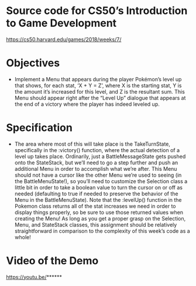 # Source code for CS50’s Introduction to Game Development
https://cs50.harvard.edu/games/2018/weeks/7/

# Objectives

* Implement a Menu that appears during the player Pokémon’s level up that shows, for each stat, ‘X + Y = Z’, where X is the starting stat, Y is the amount it’s increased for this level, and Z is the resultant sum. This Menu should appear right after the “Level Up” dialogue that appears at the end of a victory where the player has indeed leveled up.

# Specification
* The area where most of this will take place is the TakeTurnState, specifically in the :victory() function, where the actual detection of a level up takes place. Ordinarily, just a BattleMessageState gets pushed onto the StateStack, but we’ll need to go a step further and push an additional Menu in order to accomplish what we’re after. This Menu should not have a cursor like the other Menu we’re used to seeing (in the BattleMenuState!), so you’ll need to customize the Selection class a little bit in order to take a boolean value to turn the cursor on or off as needed (defaulting to true if needed to preserve the behavior of the Menu in the BattleMenuState). Note that the :levelUp() function in the Pokemon class returns all of the stat increases we need in order to display things properly, so be sure to use those returned values when creating the Menu! As long as you get a proper grasp on the Selection, Menu, and StateStack classes, this assignment should be relatively straightforward in comparison to the complexity of this week’s code as a whole!

# Video of the Demo
https://youtu.be/******